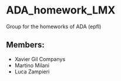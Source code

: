 # ADA_homework_LMX

Group for the homeworks of ADA (epfl)


## Members:
* Xavier Gil Companys 
* Martino Milani 
* Luca Zampieri 



